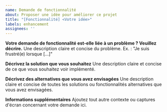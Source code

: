 ```yaml
---
name: Demande de fonctionnalité
about: Proposer une idée pour améliorer ce projet
title: "[Fonctionnalité] <Votre idée>"
labels: enhancement
assignees: ''
---
```


**Votre demande de fonctionnalité est-elle liée à un problème ? Veuillez décrire.**
Une description claire et concise du problème. Ex. : "Je suis frustré(e) lorsque [...]"

**Décrivez la solution que vous souhaitez**
Une description claire et concise de ce que vous souhaitez voir implémenté.

**Décrivez des alternatives que vous avez envisagées**
Une description claire et concise de toutes les solutions ou fonctionnalités alternatives que vous avez envisagées.

**Informations supplémentaires**
Ajoutez tout autre contexte ou captures d'écran concernant votre demande ici.
